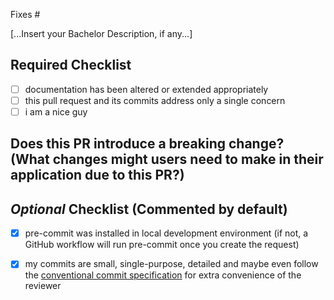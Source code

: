 Fixes #

[...Insert your Bachelor Description, if any...]

## **Required Checklist**

- [ ] documentation has been altered or extended appropriately
- [ ] this pull request and its commits address only a single concern
- [ ] i am a nice guy <!-- FYI, that's the TL;DR of the CODE_OF_CONDUCT.md -->

## Does this PR introduce a breaking change? (What changes might users need to make in their application due to this PR?)

## _Optional_ Checklist (Commented by default)

- [x] pre-commit was installed in local development environment (if not, a GitHub workflow will run pre-commit once you create the request)

- [x] my commits are small, single-purpose, detailed and maybe even follow the [conventional commit specification](https://gist.github.com/JonasPammer/4ea577854ae10afe644bff366d7b2a8a) for extra convenience of the reviewer
